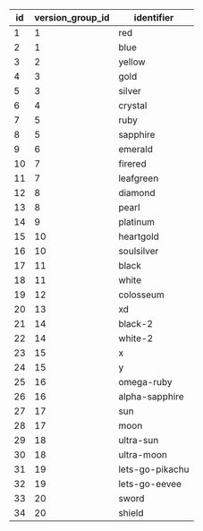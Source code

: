 | id | version_group_id |   identifier    |
|----|------------------|-----------------|
| 1  | 1                | red             |
| 2  | 1                | blue            |
| 3  | 2                | yellow          |
| 4  | 3                | gold            |
| 5  | 3                | silver          |
| 6  | 4                | crystal         |
| 7  | 5                | ruby            |
| 8  | 5                | sapphire        |
| 9  | 6                | emerald         |
| 10 | 7                | firered         |
| 11 | 7                | leafgreen       |
| 12 | 8                | diamond         |
| 13 | 8                | pearl           |
| 14 | 9                | platinum        |
| 15 | 10               | heartgold       |
| 16 | 10               | soulsilver      |
| 17 | 11               | black           |
| 18 | 11               | white           |
| 19 | 12               | colosseum       |
| 20 | 13               | xd              |
| 21 | 14               | black-2         |
| 22 | 14               | white-2         |
| 23 | 15               | x               |
| 24 | 15               | y               |
| 25 | 16               | omega-ruby      |
| 26 | 16               | alpha-sapphire  |
| 27 | 17               | sun             |
| 28 | 17               | moon            |
| 29 | 18               | ultra-sun       |
| 30 | 18               | ultra-moon      |
| 31 | 19               | lets-go-pikachu |
| 32 | 19               | lets-go-eevee   |
| 33 | 20               | sword           |
| 34 | 20               | shield          |
